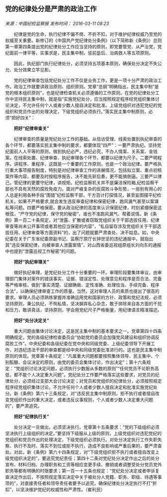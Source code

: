 ## 党的纪律处分是严肃的政治工作

### 

_来源：中国纪检监察报_ _发布时间： 2016-03-11 08:23_

　　纪律是党的生命，执行纪律不偏不倚、不折不扣，对于维护纪律权威乃至党的权威至关重要。新修订的《中国共产党纪律处分条例》（以下简称新《条例》）总则第一章第四条提出党的纪律处分工作应当坚持的原则，即党要管党、从严治党，党纪面前一律平等，实事求是，民主集中制，惩前毖后、治病救人等五项原则。

　　因此，执纪部门执行纪律处分，必须坚持五项基本原则，确保处分决定不失公允、处分效果立竿见影。

　　党的纪律审查包括党纪处分工作不仅是业务工作，更是一项十分严肃的政治工作。政治工作就要讲政治原则、组织原则。党章“总纲”明确指出，民主集中制“是党的根本组织原则”，也是纪律检查机关必须遵循的工作原则。在党的纪律处分工作中坚持民主集中制，就是指“实施党纪处分，应当按照规定程序经党组织集体讨论决定，不允许任何个人或者少数人擅自决定和批准。上级党组织对违犯党纪的党组织和党员作出的处理决定，下级党组织必须执行。”落实民主集中制原则，必须“把好四关”：

　　**把好“纪律审查关”**

　　纪律审查的质量是党纪处分工作的基础。从信访受理、线索处置到执纪审查的各个环节，都要落实民主集中制的要求，都要体现“四严”：一要严肃执纪。坚持党纪面前人人平等的原则，做到执纪必严，违纪必究，不办人情案、关系案、金钱案。在线索处置、纪律审查、执纪审理各个环节，都要以纪律为尺子。二要严明程序。讲程序、重程序，这既是一个重要的工作原则，也是一个政治纪律。要严格执行重大事项报告制度，特别是对纪律审查工作的进展情况，包括拟立案、重点初核案件等内容，都要及时按程序报告，决不能先斩后奏，更不能搞倒逼。三要严以律己。管纪律的更要守纪律，讲规矩。纪检监察机关并不是廉洁保险箱,纪检监察干部也不具有天然的腐败免疫力。面对严峻复杂的反腐败斗争形势，一些别有用心的人总是利用各种手段“围猎”纪检监察干部，千方百计打探情况，甚至妄图摆平纪检机关。如果不严格要求,就会发生违反审查纪律和保密纪律，跑风漏气甚至以案谋私等问题。四要严格保密。要从政治纪律的高度来认识保密纪律，时刻紧绷保密这根弦，“严守党的纪律，保守党的秘密”，谁也不准跑风漏气、帮着说情。新《条例》第一百二十条规定，对“泄露、扩散或者窃取党组织关于干部选拔任用、纪律审查等尚未公开事项或者其他应当保密的内容”，“私自留存涉及党组织关于干部选拔任用、纪律审查等方面资料”的，出了问题就要严肃查处、决不姑息。如，中央纪委在关于广东省纪委原副书记、监察厅原厅长钟世坚的违纪通报中，就指出其“违反保密纪律，向被审查人泄露案情”，对山西省委巡视组原组长刘向东的通报中也提到“泄露巡视工作秘密”的问题。

　　**把好“执纪审理关”**

　　做好执纪审理，是党纪处分工作十分重要的一环。审理阶段要集体审议，由审理部门集体对案件的错误事实、证据、错误定性、处理意见和程序是否合法、完备等严格审核，做到“事实清楚、证据确凿、定性准确、处理恰当、手续完备、程序合法”，以确保纪律审查工作的质量。当然，这对审理人员的素质也提出了很高的要求。审理人员必须熟练掌握并准确运用党和国家的方针、政策和党纪法规，必须坚持原则，秉公执纪，不徇私情，坚决摒弃私心杂念，敢于排除来自各方面的干扰和压力，敢讲真话，坚持原则，学会用党纪尺子严格衡量，用纪律语言精准描述。

　　**把好“处分决定关”**

　　重大问题由集体讨论决定，这是民主集中制的基本要求之一。党章第四十四条明确规定，党的各级纪律检查委员会“协助党的委员会加强党风建设和组织协调反腐败工作”。中央纪委和各级纪委在党中央和同级党委、上级纪委领导下开展工作，对违纪违法干部的审查都是经中央和同级党委批准进行的。这也是民主集中制原则的体现。党章第十条规定：“凡属重大问题都要按照集体领导、民主集中、个别酝酿、会议决定的原则，由党的委员会集体讨论，作出决定”；第十六条规定：“党组织讨论决定问题，必须执行少数服从多数的原则”“任何党员不论职务高低，都不能个人决定重大问题”。党纪处分工作要严格落实这些要求，对党员的纪律处分，必须经过支部大会讨论决定；对党员和党组织的纪律处分，必须按照规定程序经党组织集体讨论，不允许任何个人或者少数人擅自决定和批准实施党纪处分。新《条例》第六十三条规定，对“违反民主集中制原则，拒不执行或者擅自改变党组织作出的重大决定，或者违反议事规则，个人或者少数人决定重大问题的”，要严肃追究。

　　**把好“纪律执行关”**

　　处分决定一旦做出，必须坚决执行。党章第十五条要求：“党的下级组织必须坚决执行上级组织的决定。”要坚持下级服从上级的原则，上级党组织对违犯党纪的党组织和党员作出的处理决定，下级党组织必须执行。对处分决定执行工作失职失察、执行不及时、落实不到位或拒不执行，造成不良影响或严重后果的，要严肃查处。对此，新《条例》第六十四条规定，对“下级党组织拒不执行或者擅自改变上级党组织决定的”，要追究党纪责任；第四十二条对党纪处分决定作出之后的处分宣布、材料归档、办理职务和工资等相应变更手续、撤销或者调整受处分党员党外职务等都有明确的时限要求；第一百一十五条也规定：“党纪处分决定或者申诉复查决定作出后，不按照规定落实决定中关于被处分人党籍、职务、职级、待遇等事项的”，对直接责任者和领导责任者要予以追究，确保纪律处分决定执行不打“折扣”，以坚决维护党纪的权威性和严肃性。（崔利民）